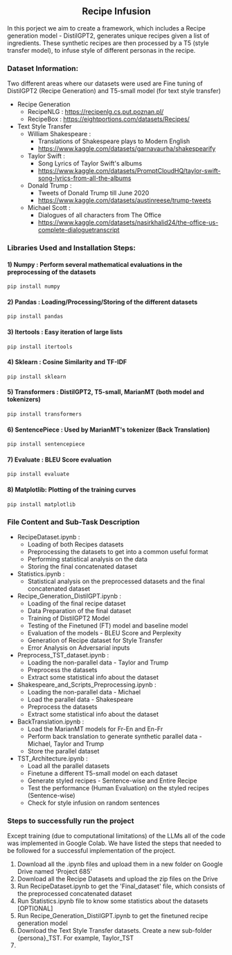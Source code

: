 <h2 align='center'> Recipe Infusion </h2>
<p> In this porject we aim to create a framework, which includes a Recipe generation model - DistilGPT2, generates unique recipes given a list of ingredients. These synthetic recipes are then processed by a T5 (style transfer model), to infuse style of different personas in the recipe. </p>

### Dataset Information:
Two different areas where our datasets were used are Fine tuning of DistilGPT2 (Recipe Generation) and T5-small model (for text style transfer)
* Recipe Generation
  * RecipeNLG : https://recipenlg.cs.put.poznan.pl/
  * RecipeBox : https://eightportions.com/datasets/Recipes/
* Text Style Transfer
  * William Shakespeare : 
      * Translations of Shakespeare plays to Modern English 
      * https://www.kaggle.com/datasets/garnavaurha/shakespearify
  * Taylor Swift : 
      * Song Lyrics of Taylor Swift's albums
      * https://www.kaggle.com/datasets/PromptCloudHQ/taylor-swift-song-lyrics-from-all-the-albums
  * Donald Trump : 
      * Tweets of Donald Trump till June 2020
      * https://www.kaggle.com/datasets/austinreese/trump-tweets
  * Michael Scott : 
      * Dialogues of all characters from The Office
      * https://www.kaggle.com/datasets/nasirkhalid24/the-office-us-complete-dialoguetranscript 

### Libraries Used and Installation Steps: 
#### 1) Numpy : Perform several mathematical evaluations in the preprocessing of the datasets
    pip install numpy  
#### 2) Pandas : Loading/Processing/Storing of the different datasets
    pip install pandas 
#### 3) Itertools : Easy iteration of large lists 
    pip install itertools 
#### 4) Sklearn : Cosine Similarity and TF-IDF
    pip install sklearn 
#### 5) Transformers : DistilGPT2, T5-small, MarianMT (both model and tokenizers)
    pip install transformers 
#### 6) SentencePiece : Used by MarianMT's tokenizer (Back Translation)
    pip install sentencepiece  
#### 7) Evaluate : BLEU Score evaluation 
    pip install evaluate   
#### 8) Matplotlib: Plotting of the training curves 
    pip install matplotlib

### File Content and Sub-Task Description 
* RecipeDataset.ipynb : 
     * Loading of both Recipes datasets 
     * Preprocessing the datasets to get into a common useful format 
     * Performing statistical analysis on the data
     * Storing the final concatenated dataset 
* Statistics.ipynb :
     * Statistical analysis on the preprocessed datasets and the final concatenated dataset 
* Recipe_Generation_DistilGPT.ipynb :
     * Loading of the final recipe dataset 
     * Data Preparation of the final dataset 
     * Training of DistilGPT2 Model 
     * Testing of the Finetuned (FT) model and baseline model 
     * Evaluation of the models - BLEU Score and Perplexity 
     * Generation of Recipe dataset for Style Transfer
     * Error Analysis on Adversarial inputs  
* Preprocess_TST_dataset.ipynb : 
     *  Loading the non-parallel data - Taylor and Trump
     *  Preprocess the datasets
     *  Extract some statistical info about the dataset 
* Shakespeare_and_Scripts_Preprocessing.ipynb : 
     *  Loading the non-parallel data - Michael 
     *  Load the parallel data -  Shakespeare 
     *  Preprocess the datasets
     *  Extract some statistical info about the dataset
* BackTranslation.ipynb :
     * Load the MarianMT models for Fr-En and En-Fr
     * Perform back translation to generate synthetic parallel data - Michael, Taylor and Trump
     * Store the parallel dataset  
* TST_Architecture.ipynb :
     * Load all the parallel datasets 
     * Finetune a different T5-small model on each dataset 
     * Generate styled recipes - Sentence-wise and Entire Recipe
     * Test the performance (Human Evaluation) on the styled recipes (Sentence-wise)
     * Check for style infusion on random sentences 

### Steps to successfully run the project
Except training (due to computational limitations) of the LLMs all of the code was implemented in Google Colab. We have listed the steps that needed to be followed for a successful implementation of the project.
1) Download all the .ipynb files and upload them in a new folder on Google Drive named 'Project 685'
2) Download all the Recipe Datasets and upload the zip files on the Drive
3) Run RecipeDataset.ipynb to get the 'Final_dataset' file, which consists of the preprocessed concatenated dataset
4) Run Statistics.ipynb file to know some statistics about the datasets [OPTIONAL]
5) Run Recipe_Generation_DistilGPT.ipynb to get the finetuned recipe generation model 
6) Download the Text Style Transfer datasets. Create a new sub-folder {persona}_TST. For example, Taylor_TST
7)

